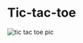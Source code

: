 # Tic-tac-toe
![tic tac toe pic](https://github.com/ajitkmr520/Tic-tac-toe/assets/86512082/e1d1fe3c-e3d8-4c32-8602-2c731dc49e6f)
